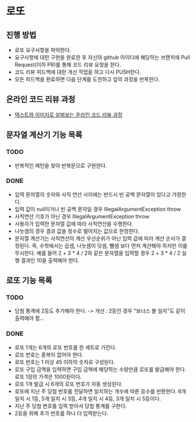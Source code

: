 # 로또
## 진행 방법
* 로또 요구사항을 파악한다.
* 요구사항에 대한 구현을 완료한 후 자신의 github 아이디에 해당하는 브랜치에 Pull Request(이하 PR)를 통해 코드 리뷰 요청을 한다.
* 코드 리뷰 피드백에 대한 개선 작업을 하고 다시 PUSH한다.
* 모든 피드백을 완료하면 다음 단계를 도전하고 앞의 과정을 반복한다.

## 온라인 코드 리뷰 과정
* [텍스트와 이미지로 살펴보는 온라인 코드 리뷰 과정](https://github.com/next-step/nextstep-docs/tree/master/codereview)

## 문자열 계산기 기능 목록
### TODO
* 반복적인 패턴을 찾아 반복문으로 구현한다.

### DONE
* 입력 문자열의 숫자와 사칙 연산 사이에는 반드시 빈 공백 문자열이 있다고 가정한다.
* 입력 값이 null이거나 빈 공백 문자일 경우 IllegalArgumentException throw
* 사칙연산 기호가 아닌 경우 IllegalArgumentException throw
* 사용자가 입력한 문자열 값에 따라 사칙연산을 수행한다.
* 나눗셈의 경우 결과 값을 정수로 떨어지는 값으로 한정한다.
* 문자열 계산기는 사칙연산의 계산 우선순위가 아닌 입력 값에 따라 계산 순서가 결정된다. 즉, 수학에서는 곱셈, 나눗셈이 덧셈, 뺄셈 보다 먼저 계산해야 하지만 이를 무시한다.
  예를 들어 2 + 3 * 4 / 2와 같은 문자열을 입력할 경우 2 + 3 * 4 / 2 실행 결과인 10을 출력해야 한다.

## 로또 기능 목록
### TODO
* 당첨 통계에 2등도 추가해야 한다. -> 개선 : 2등인 경우 "보너스 볼 일치"도 같이 출력해야 함...

### DONE
* 로또 1개는 6개의 로또 번호를 한 세트로 가진다.
* 로또 번호는 중복이 없어야 한다.
* 로또 번호는 1 이상 45 이하의 숫자로 구성된다.
* 로또 구입 금액을 입력하면 구입 금액에 해당하는 수량만큼 로또를 발급해야 한다. 로또 1장의 가격은 1000원이다.
* 로또 1개 발급 시 6개의 로또 번호가 자동 생성된다.
* 로또에 지난 주 당첨 번호를 전달하면 일치하는 개수에 따른 등수를 반환한다. 6개 일치 시 1등, 5개 일치 시 3등, 4개 일치 시 4등, 3개 일치 시 5등이다.
* 지난 주 당첨 번호를 입력 받아서 당첨 통계를 구한다.
* 2등을 위해 추가 번호를 하나 더 입력받는다. 
